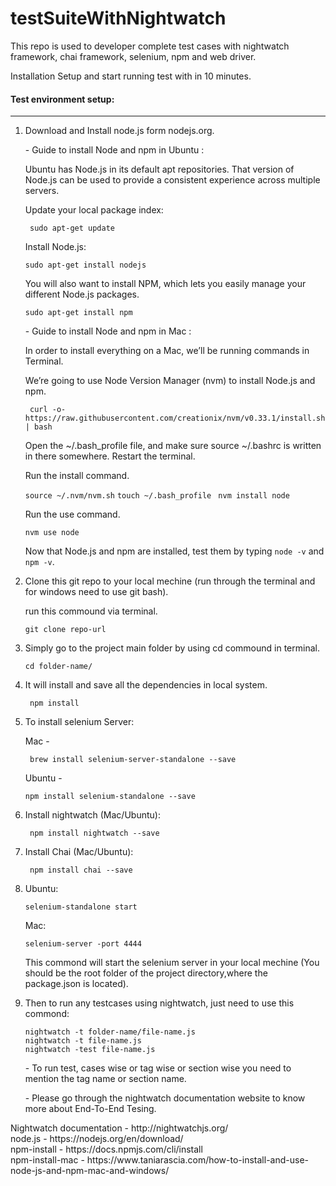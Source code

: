 <body>
<h1>testSuiteWithNightwatch</h1>
<p>
This repo is used to developer complete test cases with nightwatch framework, chai framework, selenium, npm and web driver.
</p>
<p>
Installation Setup and start running test with in 10 minutes.
</p>
 <h4>Test environment setup:</h4>
<hr/>
<ol>
<li>
<p> Download and Install node.js form nodejs.org.</p>
<p>- Guide to install Node and npm in Ubuntu :</p>
<p>Ubuntu has Node.js in its default apt repositories. That version of Node.js can be used to provide a consistent experience   across multiple servers.</p>
<p>Update your local package index:</p>
<code> sudo apt-get update </code>
<p>Install Node.js:</p>
<code>sudo apt-get install nodejs </code>
<p>You will also want to install NPM, which lets you easily manage your different Node.js packages.</p>
 <code>sudo apt-get install npm</code>
 <br>
 <p>- Guide to install Node and npm in Mac :</p>
<p>In order to install everything on a Mac, we’ll be running commands in Terminal.</p>
<p>We’re going to use Node Version Manager (nvm) to install Node.js and npm.</p>
<code> curl -o- https://raw.githubusercontent.com/creationix/nvm/v0.33.1/install.sh | bash </code>
<p>Open the ~/.bash_profile file, and make sure source ~/.bashrc is written in there somewhere. Restart the terminal.</p>
<p>Run the install command.</p>
<code>source ~/.nvm/nvm.sh</code>
<code>touch ~/.bash_profile</code>
<code> nvm install node </code>
<p>Run the use command.</p>
<code>nvm use node </code>
 <p>Now that Node.js and npm are installed, test them by typing <code>node -v</code> and <code>npm -v</code>.</p>
</li>
<li>
 <p>Clone this git repo to your local mechine (run through the terminal and for windows need to use git bash).</p>
 <p>run this commound via terminal.</p>
 <code>git clone repo-url</code>
 </li>
 <li>
  <p>Simply go to the project main folder by using cd commound in terminal.</p>
  <code>cd folder-name/</code>
  </li>
 <li>
  <p>It will install and save all the dependencies in local system.</p>
  <code> npm install </code>
 </li>
 <li>
  <p>To install selenium Server:</p>
  <p>Mac -</p>
  <code> brew install selenium-server-standalone --save </code>
  <p>Ubuntu -</p>
  <code>npm install selenium-standalone --save</code>
 </li>
 <li>
  <p>Install nightwatch (Mac/Ubuntu): </p>
  <code> npm install nightwatch --save </code>
 </li>
 <li>
  <p>Install Chai (Mac/Ubuntu):</p>
  <code> npm install chai --save </code>
  </li>
 <li>
  <p>Ubuntu: </p>
  <code>selenium-standalone start</code>
  <p>Mac: </p>
  <code>selenium-server -port 4444</code>
  <p>This commond will start the selenium server in your local mechine (You should be the root folder of the project           directory,where the package.json is located).</p>
  </li>
 <li>
  <p> Then to run any testcases using nightwatch, just need to use this commond:</p>
  <code>nightwatch -t folder-name/file-name.js </code><br>
  <code>nightwatch -t file-name.js</code><br>
  <code>nightwatch -test file-name.js</code>
  <br>
  <p>- To run test, cases wise or tag wise or section wise you need to mention the tag name or section name.</p>
  <p>- Please go through the nightwatch documentation website to know more about End-To-End Tesing.</p>
  </li>
</ol>
  <p>
Nightwatch documentation - http://nightwatchjs.org/ <br>
node.js  - https://nodejs.org/en/download/ <br>
npm-install - https://docs.npmjs.com/cli/install <br>
  npm-install-mac - https://www.taniarascia.com/how-to-install-and-use-node-js-and-npm-mac-and-windows/
  </p>
</body>
